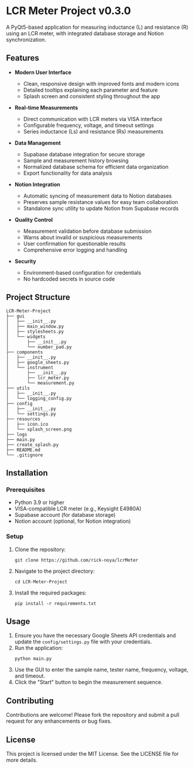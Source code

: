 # LCR Meter Project v0.3.0

A PyQt5-based application for measuring inductance (L) and resistance (R) using an LCR meter, with integrated database storage and Notion synchronization.

## Features

- **Modern User Interface**

  - Clean, responsive design with improved fonts and modern icons
  - Detailed tooltips explaining each parameter and feature
  - Splash screen and consistent styling throughout the app

- **Real-time Measurements**

  - Direct communication with LCR meters via VISA interface
  - Configurable frequency, voltage, and timeout settings
  - Series inductance (Ls) and resistance (Rs) measurements

- **Data Management**

  - Supabase database integration for secure storage
  - Sample and measurement history browsing
  - Normalized database schema for efficient data organization
  - Export functionality for data analysis

- **Notion Integration**

  - Automatic syncing of measurement data to Notion databases
  - Preserves sample resistance values for easy team collaboration
  - Standalone sync utility to update Notion from Supabase records

- **Quality Control**

  - Measurement validation before database submission
  - Warns about invalid or suspicious measurements
  - User confirmation for questionable results
  - Comprehensive error logging and handling

- **Security**
  - Environment-based configuration for credentials
  - No hardcoded secrets in source code

## Project Structure

```
LCR-Meter-Project
├── gui
│   ├── __init__.py
│   ├── main_window.py
│   ├── stylesheets.py
│   └── widgets
│       ├── __init__.py
│       └── number_pad.py
├── components
│   ├── __init__.py
│   ├── google_sheets.py
│   └── instrument
│       ├── __init__.py
│       ├── lcr_meter.py
│       └── measurement.py
├── utils
│   ├── __init__.py
│   └── logging_config.py
├── config
│   ├── __init__.py
│   └── settings.py
├── resources
│   ├── icon.ico
│   └── splash_screen.png
├── logs
├── main.py
├── create_splash.py
├── README.md
└── .gitignore
```

## Installation

### Prerequisites

- Python 3.9 or higher
- VISA-compatible LCR meter (e.g., Keysight E4980A)
- Supabase account (for database storage)
- Notion account (optional, for Notion integration)

### Setup

1. Clone the repository:
   ```
   git clone https://github.com/rick-noya/lcrMeter
   ```
2. Navigate to the project directory:
   ```
   cd LCR-Meter-Project
   ```
3. Install the required packages:
   ```
   pip install -r requirements.txt
   ```

## Usage

1. Ensure you have the necessary Google Sheets API credentials and update the `config/settings.py` file with your credentials.
2. Run the application:
   ```
   python main.py
   ```
3. Use the GUI to enter the sample name, tester name, frequency, voltage, and timeout.
4. Click the "Start" button to begin the measurement sequence.

## Contributing

Contributions are welcome! Please fork the repository and submit a pull request for any enhancements or bug fixes.

## License

This project is licensed under the MIT License. See the LICENSE file for more details.
